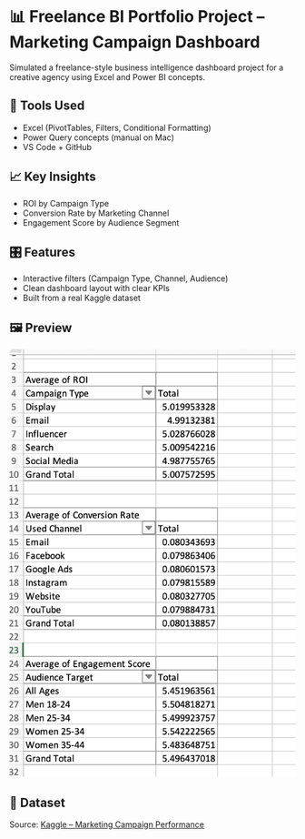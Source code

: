 # 📊 Freelance BI Portfolio Project – Marketing Campaign Dashboard

Simulated a freelance-style business intelligence dashboard project for a creative agency using Excel and Power BI concepts.

## 📁 Tools Used
- Excel (PivotTables, Filters, Conditional Formatting)
- Power Query concepts (manual on Mac)
- VS Code + GitHub

## 📈 Key Insights
- ROI by Campaign Type
- Conversion Rate by Marketing Channel
- Engagement Score by Audience Segment

## 🎛️ Features
- Interactive filters (Campaign Type, Channel, Audience)
- Clean dashboard layout with clear KPIs
- Built from a real Kaggle dataset

## 🖼️ Preview
![Screenshot](./dashboard_screenshot_1.png)

## 🔗 Dataset
Source: [Kaggle – Marketing Campaign Performance](https://www.kaggle.com/datasets/manishabhatt22/marketing-campaign-performance-dataset)
